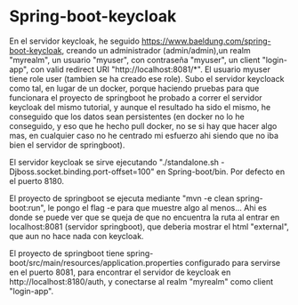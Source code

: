 # Spring-boot-keycloak

En el servidor keycloak, he seguido https://www.baeldung.com/spring-boot-keycloak, creando un administrador (admin/admin),un realm "myrealm", un usuario "myuser", con contraseña "myuser", un client "login-app", con valid redirect URI "http://localhost:8081/*". El usuario myuser tiene role user (tambien se ha creado ese role).
Subo el servidor keycloack como tal, en lugar de un docker, porque haciendo pruebas para que funcionara el proyecto de springboot he probado a correr el servidor keycloak del mismo tutorial, y aunque el resultado ha sido el mismo, he conseguido que los datos sean persistentes (en docker no lo he conseguido, y eso que he hecho pull docker, no se si hay que hacer algo mas, en cualquier caso no he centrado mi esfuerzo ahi siendo que no iba bien el servidor de springboot).


El servidor keycloak se sirve ejecutando "./standalone.sh -Djboss.socket.binding.port-offset=100" en Spring-boot/bin. Por defecto en el puerto 8180.

El proyecto de springboot se ejecuta mediante "mvn -e clean spring-boot:run", le pongo el flag -e para que muestre algo al menos... Ahi es donde se puede ver que se queja de que no encuentra la ruta al entrar en localhost:8081 (servidor springboot), que deberia mostrar el html "external", que aun no hace nada con keycloak.

El proyecto de springboot tiene spring-boot/src/main/resources/application.properties configurado para servirse en el puerto 8081, para encontrar el servidor de keycloak en http://localhost:8180/auth, y conectarse al realm "myrealm" como client "login-app".
